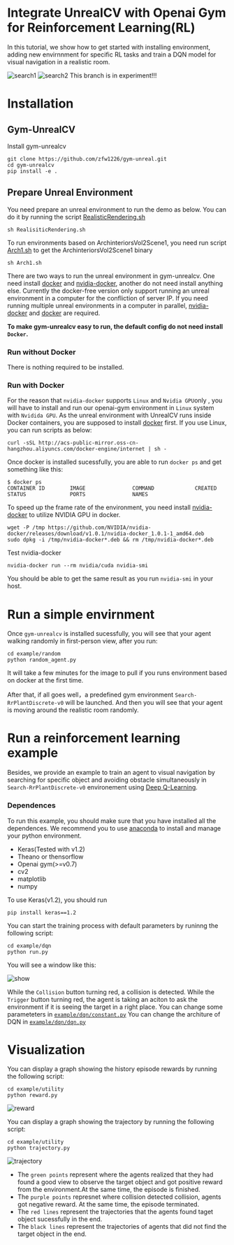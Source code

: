 Integrate UnrealCV with Openai Gym for Reinforcement Learning(RL)
===
In this tutorial, we show how to get started with installing environment, adding new envirnnment for specific RL tasks and train a DQN model for visual navigation in a realistic room.

![search1](https://i.imgur.com/esXQ0tI.gif)
![search2](https://i.imgur.com/fPVfRVt.gif)
This branch is in experiment!!!

Installation
===

## Gym-UnrealCV

Install gym-unrealcv
```
git clone https://github.com/zfw1226/gym-unreal.git
cd gym-unrealcv
pip install -e . 
```
## Prepare Unreal Environment
You need prepare an unreal environment to run the demo as below. You can do it by running the script [RealisticRendering.sh](RealisticRendering.sh)
```buildoutcfg
sh RealisiticRendering.sh
```
To run environments based on ArchinteriorsVol2Scene1, you need run script [Arch1.sh](Arch1.sh) to get the ArchinteriorsVol2Scene1 binary
```buildoutcfg
sh Arch1.sh
```

There are two ways to run the unreal environment in gym-unrealcv. One need install [docker](https://docs.docker.com/engine/installation/linux/ubuntu/#install-from-a-package) and [nvidia-docker](https://github.com/NVIDIA/nvidia-docker), another do not need install anything else.
Currently the docker-free version only support running an unreal environment in a computer for the confliction of server IP.
If you need running multiple unreal environments in a computer in parallel, [nvidia-docker](https://github.com/NVIDIA/nvidia-docker) and [docker](https://docs.docker.com/engine/installation/linux/ubuntu/#install-from-a-package) are required.

**To make gym-unrealcv easy to run, the default config do not need install ``Docker``.**

### Run without Docker
There is nothing required to be installed.

### Run with Docker
For the reason that ```nvidia-docker``` supports ```Linux```  and ```Nvidia GPU```only , you will have to install and run our openai-gym environment in ```Linux``` system with ```Nvidida GPU```.
As the unreal environment with UnrealCV runs inside Docker containers, you are supposed to install [docker](https://docs.docker.com/engine/installation/linux/ubuntu/#install-from-a-package) first. If you use Linux, you can run scripts as below:
```
curl -sSL http://acs-public-mirror.oss-cn-hangzhou.aliyuncs.com/docker-engine/internet | sh -
```
Once docker is installed sucessfully, you are able to run ```docker ps``` and get something like this:
```
$ docker ps
CONTAINER ID        IMAGE               COMMAND             CREATED             STATUS              PORTS               NAMES
```

To speed up the frame rate of the environment, you need install [nvidia-docker](https://github.com/NVIDIA/nvidia-docker/wiki) to utilize NVIDIA GPU in docker.
```
wget -P /tmp https://github.com/NVIDIA/nvidia-docker/releases/download/v1.0.1/nvidia-docker_1.0.1-1_amd64.deb
sudo dpkg -i /tmp/nvidia-docker*.deb && rm /tmp/nvidia-docker*.deb
```
Test nvidia-docker
```
nvidia-docker run --rm nvidia/cuda nvidia-smi
```
You should be able to get the same result as you run ```nvidia-smi``` in your host.

Run a simple envirnment
===
Once ```gym-unrealcv``` is installed sucessfully, you will see that your agent walking randomly in first-person view, after you run:
```
cd example/random
python random_agent.py
```
It will take a few minutes for the image to pull if you runs environment based on docker at the first time. 

After that, if all goes well，a predefined gym environment ```Search-RrPlantDiscrete-v0``` will be launched.
And then you will see that your agent is moving around the realistic room randomly.


Run a reinforcement learning example
===
Besides, we provide an example to train an agent to visual navigation by searching for specific object and avoiding obstacle simultaneously in ``Search-RrPlantDiscrete-v0`` environement using [Deep Q-Learning](https://www.cs.toronto.edu/~vmnih/docs/dqn.pdf).
### Dependences
To run this example, you should make sure that you have installed all the dependences. We recommend you to use [anaconda](https://www.continuum.io/downloads) to install and manage your python environment.
- Keras(Tested with v1.2)
- Theano or thensorflow
- Openai gym(>=v0.7)
- cv2
- matplotlib
- numpy

To use Keras(v1.2), you should run
```
pip install keras==1.2
```

You can start the training process with default parameters by runinng the following script:
```
cd example/dqn
python run.py
```
You will see a window like this:

![show](https://i.imgur.com/HyOVKD4.png)

While the ```Collision``` button turning red, a collision is detected.
While the ```Trigger``` button turning red, the agent is taking an aciton to ask the environment if it is seeing the target in a right place. 
You can change some parameteters in [```example/dqn/constant.py```]()
You can change the architure of DQN in [```example/dqn/dqn.py```]() 

Visualization
===
You can display a graph showing the history episode rewards by running the following script:
```
cd example/utility
python reward.py 
```
![reward](https://i.imgur.com/W039bbs.jpg)


You can display a graph showing the trajectory by running the following script:
```
cd example/utility
python trajectory.py
```
![trajectory](https://i.imgur.com/PKpKHNR.png)

- The ```green points``` represent where the agents realized that they had found a good view to observe the target object and got positive reward from  the environment.At the same time, the episode is finished. 
- The ```purple points``` represnet where collision detected collision, agents got negative reward. At the same time, the episode terminated. 
- The ```red lines```  represent the trajectories that the agents found taget object sucessfully in the end.
- The ```black lines``` represent the trajectories of agents that did not find the target object in the end.



